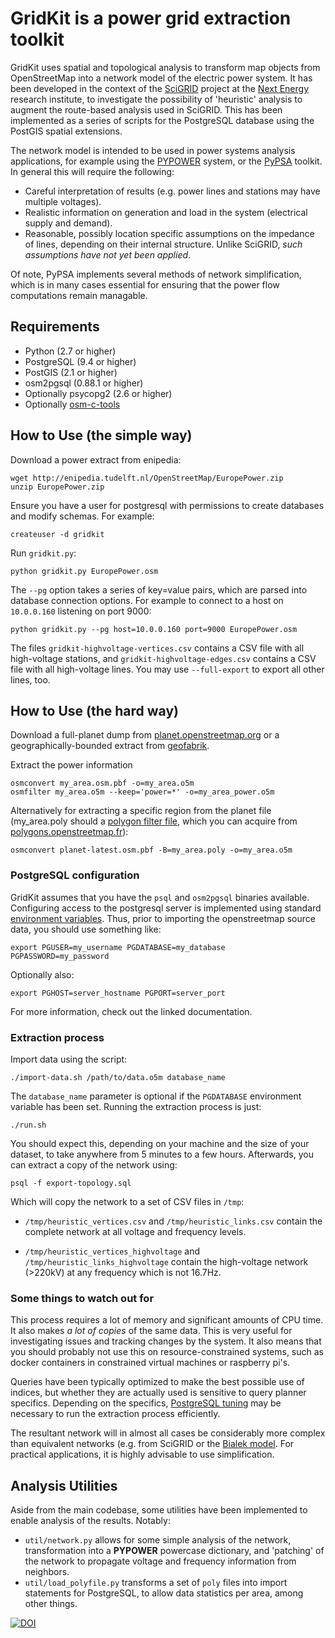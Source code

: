 # GridKit is a power grid extraction toolkit

GridKit uses spatial and topological analysis to transform map objects
from OpenStreetMap into a network model of the electric power
system. It has been developed in the context of the
[SciGRID](http://scigrid.de) project at the
[Next Energy](http://www.next-energy.de/) research institute, to
investigate the possibility of 'heuristic' analysis to augment the
route-based analysis used in SciGRID. This has been implemented as a
series of scripts for the PostgreSQL database using the PostGIS
spatial extensions.

The network model is intended to be used in power systems analysis
applications, for example using the
[PYPOWER](https://rwl.github.io/PYPOWER) system, or the
[PyPSA](https://github.com/FRESNA/PyPSA) toolkit. In general this will
require the following:

* Careful interpretation of results (e.g. power lines and stations may
  have multiple voltages).
* Realistic information on generation and load in the system
  (electrical supply and demand).
* Reasonable, possibly location specific assumptions on the impedance
  of lines, depending on their internal structure. Unlike SciGRID,
  *such assumptions have not yet been applied*.

Of note, PyPSA implements several methods of network simplification,
which is in many cases essential for ensuring that the power flow
computations remain managable.

## Requirements

* Python (2.7 or higher)
* PostgreSQL (9.4 or higher)
* PostGIS (2.1 or higher)
* osm2pgsql (0.88.1 or higher)
* Optionally psycopg2 (2.6 or higher)
* Optionally [osm-c-tools](http://github.com/bdw/osm-c-tools)


## How to Use (the simple way)

Download a power extract from enipedia:

    wget http://enipedia.tudelft.nl/OpenStreetMap/EuropePower.zip
    unzip EuropePower.zip

Ensure you have a user for postgresql with permissions to create
databases and modify schemas. For example:

    createuser -d gridkit

Run `gridkit.py`:

    python gridkit.py EuropePower.osm

The `--pg` option takes a series of key=value pairs, which are parsed
into database connection options. For example to connect to a host on
`10.0.0.160` listening on port 9000:

    python gridkit.py --pg host=10.0.0.160 port=9000 EuropePower.osm

The files `gridkit-highvoltage-vertices.csv` contains a CSV file with
all high-voltage stations, and `gridkit-highvoltage-edges.csv`
contains a CSV file with all high-voltage lines. You may use
`--full-export` to export all other lines, too.

## How to Use (the hard way)

Download a full-planet dump from
[planet.openstreetmap.org](http://planet.openstreetmap.org/pbf/) or a
geographically-bounded extract from
[geofabrik](http://download.geofabrik.de/).

Extract the power information

    osmconvert my_area.osm.pbf -o=my_area.o5m
    osmfilter my_area.o5m --keep='power=*' -o=my_area_power.o5m

Alternatively for extracting a specific region from the planet file
(my\_area.poly should a
[polygon filter file](http://wiki.openstreetmap.org/wiki/Osmosis/Polygon_Filter_File_Format),
which you can acquire from
[polygons.openstreetmap.fr](http://polygons.openstreetmap.fr)):

    osmconvert planet-latest.osm.pbf -B=my_area.poly -o=my_area.o5m

### PostgreSQL configuration

GridKit assumes that you have the `psql` and `osm2pgsql` binaries
available. Configuring access to the postgresql server is implemented
using standard
[environment variables](http://www.postgresql.org/docs/9.4/static/libpq-envars.html). Thus,
prior to importing the openstreetmap source data, you should use something like:

    export PGUSER=my_username PGDATABASE=my_database PGPASSWORD=my_password

Optionally also:

    export PGHOST=server_hostname PGPORT=server_port

For more information, check out the linked documentation.

### Extraction process

Import data using the script:

    ./import-data.sh /path/to/data.o5m database_name

The `database_name` parameter is optional if the `PGDATABASE`
environment variable has been set. Running the extraction process is just:

    ./run.sh

You should expect this, depending on your machine and the size of your
dataset, to take anywhere from 5 minutes to a few hours. Afterwards,
you can extract a copy of the network using:

    psql -f export-topology.sql

Which will copy the network to a set of CSV files in `/tmp`:

* `/tmp/heuristic_vertices.csv` and `/tmp/heuristic_links.csv` contain
  the complete network at all voltage and frequency levels.

* `/tmp/heuristic_vertices_highvoltage` and
  `/tmp/heuristic_links_highvoltage` contain the high-voltage network
  (>220kV) at any frequency which is not 16.7Hz.


### Some things to watch out for

This process requires a lot of memory and significant amounts of CPU
time. It also makes *a lot of copies* of the same data. This is very
useful for investigating issues and tracking changes by the system. It
also means that you should probably not use this on
resource-constrained systems, such as docker containers in constrained
virtual machines or raspberry pi's.

Queries have been typically optimized to make the best possible use of
indices, but whether they are actually used is sensitive to query
planner specifics. Depending on the specifics,
[PostgreSQL tuning](https://wiki.postgresql.org/wiki/Performance_Optimization)
may be necessary to run the extraction process efficiently.

The resultant network will in almost all cases be considerably more
complex than equivalent networks (e.g. from SciGRID or the
[Bialek model](http://www.powerworld.com/knowledge-base/updated-and-validated-power-flow-model-of-the-main-continental-european-transmission-network). For
practical applications, it is highly advisable to use simplification.


## Analysis Utilities

Aside from the main codebase, some utilities have been implemented to
enable analysis of the results. Notably:

* `util/network.py` allows for some simple analysis of the network,
  transformation into a **PYPOWER** powercase dictionary, and
  'patching' of the network to propagate voltage and frequency
  information from neighbors.
* `util/load_polyfile.py` transforms a set of `poly` files into import
  statements for PostgreSQL, to allow data statistics per area, among
  other things.


[![DOI](https://zenodo.org/badge/20808/bdw/GridKit.svg)](https://zenodo.org/badge/latestdoi/20808/bdw/GridKit)
